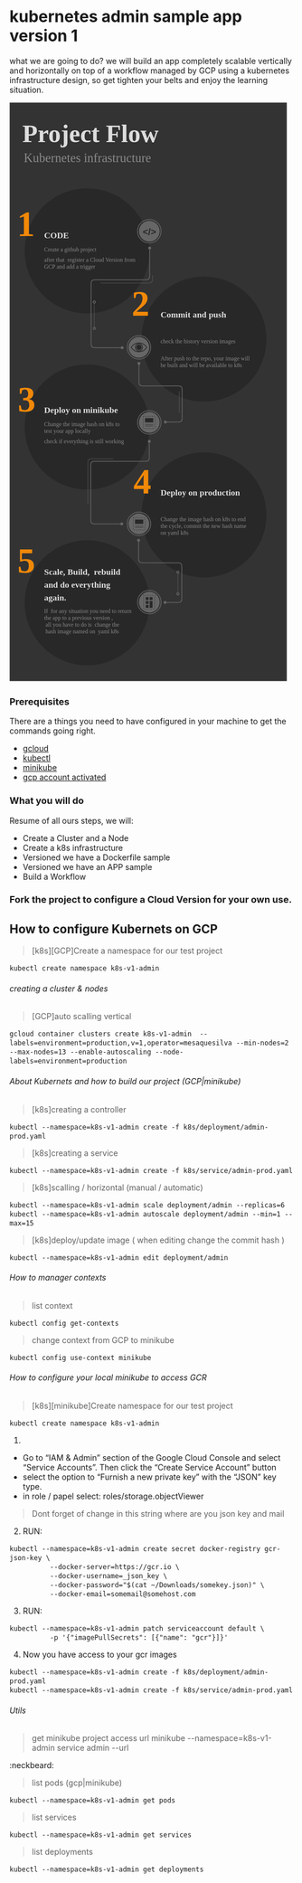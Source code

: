 # kubernetes admin sample app version 1

what we are going to do? we will build an app completely scalable vertically and horizontally on top of a workflow managed by GCP using a kubernetes infrastructure design, so get tighten your belts and enjoy the learning situation.

![K8s Flow Draw](infrastructure/k8s.png?raw=true "K8s Flow Draw")

### Prerequisites

There are a things you need to have configured in your machine to get the commands going right.

 - [gcloud](https://cloud.google.com/sdk/gcloud/)
 - [kubectl](https://kubernetes.io/docs/tasks/tools/install-kubectl/)
 - [minikube](https://kubernetes.io/docs/tasks/tools/install-minikube/)
 - [gcp account activated](https://cloud.google.com/)

### What you will do

Resume of all ours steps, we will:

 - Create a Cluster and a Node
 - Create a k8s infrastructure
 - Versioned we have a Dockerfile sample
 - Versioned we have an APP sample
 - Build a Workflow


### Fork the project to configure a Cloud Version for your own use.

## How to configure Kubernets on GCP

> [k8s][GCP]Create a namespace for our test project
```
kubectl create namespace k8s-v1-admin
```

###### creating a cluster & nodes
> [GCP]auto scalling vertical
```
gcloud container clusters create k8s-v1-admin  --labels=environment=production,v=1,operator=mesaquesilva --min-nodes=2 --max-nodes=13 --enable-autoscaling --node-labels=environment=production
```

###### About Kubernets and how to build our project (GCP|minikube)
> [k8s]creating a controller
```
kubectl --namespace=k8s-v1-admin create -f k8s/deployment/admin-prod.yaml
```
> [k8s]creating a service
```
kubectl --namespace=k8s-v1-admin create -f k8s/service/admin-prod.yaml
```
> [k8s]scalling / horizontal (manual / automatic)
```
kubectl --namespace=k8s-v1-admin scale deployment/admin --replicas=6
kubectl --namespace=k8s-v1-admin autoscale deployment/admin --min=1 --max=15
```

> [k8s]deploy/update image ( when editing change the commit hash )
```
kubectl --namespace=k8s-v1-admin edit deployment/admin
```

###### How to manager contexts
>list context
```
kubectl config get-contexts
```
> change context from GCP to minikube
```
kubectl config use-context minikube
```

###### How to configure your local minikube to access GCR

> [k8s][minikube]Create namespace for our test project
```
kubectl create namespace k8s-v1-admin
```
1. 

 - Go to “IAM & Admin” section of the Google Cloud Console and select “Service Accounts”. Then click the “Create Service Account” button
 - select the option to “Furnish a new private key” with the “JSON” key type.
 - in role / papel select: roles/storage.objectViewer

> Dont forget of change in this string where are you json key and mail
2.  RUN:
```
kubectl --namespace=k8s-v1-admin create secret docker-registry gcr-json-key \
          --docker-server=https://gcr.io \
          --docker-username=_json_key \
          --docker-password="$(cat ~/Downloads/somekey.json)" \
          --docker-email=somemail@somehost.com
```
3.  RUN: 
```
kubectl --namespace=k8s-v1-admin patch serviceaccount default \
          -p '{"imagePullSecrets": [{"name": "gcr"}]}'
```
4. Now you have access to your gcr images
```
kubectl --namespace=k8s-v1-admin create -f k8s/deployment/admin-prod.yaml
kubectl --namespace=k8s-v1-admin create -f k8s/service/admin-prod.yaml
```


###### Utils
> get minikube project access url
minikube --namespace=k8s-v1-admin service admin --url 

:neckbeard:
> list pods (gcp|minikube) 
```
kubectl --namespace=k8s-v1-admin get pods
```
> list services
```
kubectl --namespace=k8s-v1-admin get services
```
> list deployments
```
kubectl --namespace=k8s-v1-admin get deployments
```